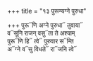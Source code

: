 +++
title = "१३ पुरूण्यग्ने पुरुधा"

+++
पुरू᳓णि अग्ने पुरुधा᳓ तुवाया᳓  
व᳓सूनि राजन् वसु᳓ता ते अश्याम्  
पुरू᳓णि हि᳓ त्वे᳓ पुरुवार स᳓न्ति  
अ᳓ग्ने व᳓सु विधते᳓ रा᳓जनि त्वे᳓
